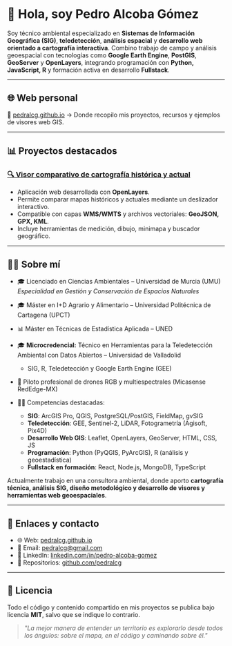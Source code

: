 # 👋 Hola, soy Pedro Alcoba Gómez

Soy técnico ambiental especializado en **Sistemas de Información Geográfica (SIG)**, **teledetección**, **análisis espacial** y **desarrollo web orientado a cartografía interactiva**. Combino trabajo de campo y análisis geoespacial con tecnologías como **Google Earth Engine**, **PostGIS**, **GeoServer** y **OpenLayers**, integrando programación con **Python, JavaScript, R** y formación activa en desarrollo **Fullstack**.

---

## 🌐 Web personal

🔗 [pedralcg.github.io](https://pedralcg.github.io) → Donde recopilo mis proyectos, recursos y ejemplos de visores web GIS.

---

## 📊 Proyectos destacados

### [🔍 Visor comparativo de cartografía histórica y actual](https://pedralcg.github.io/projects/visor-comparador-ol/)

* Aplicación web desarrollada con **OpenLayers**.
* Permite comparar mapas históricos y actuales mediante un deslizador interactivo.
* Compatible con capas **WMS/WMTS** y archivos vectoriales: **GeoJSON, GPX, KML**.
* Incluye herramientas de medición, dibujo, minimapa y buscador geográfico.

---

## 👨‍💼 Sobre mí

* 🎓 Licenciado en Ciencias Ambientales – Universidad de Murcia (UMU)  
  *Especialidad en Gestión y Conservación de Espacios Naturales*

* 🎓 Máster en I+D Agrario y Alimentario – Universidad Politécnica de Cartagena (UPCT)  
* 📊 Máster en Técnicas de Estadística Aplicada – UNED  

* 🎓 **Microcredencial:** Técnico en Herramientas para la Teledetección Ambiental con Datos Abiertos – Universidad de Valladolid  
  - SIG, R, Teledetección y Google Earth Engine (GEE)

* 🚁 Piloto profesional de drones RGB y multiespectrales (Micasense RedEdge-MX)

* 👨‍💻 Competencias destacadas:
  * **SIG**: ArcGIS Pro, QGIS, PostgreSQL/PostGIS, FieldMap, gvSIG
  * **Teledetección**: GEE, Sentinel-2, LiDAR, Fotogrametría (Agisoft, Pix4D)
  * **Desarrollo Web GIS**: Leaflet, OpenLayers, GeoServer, HTML, CSS, JS
  * **Programación**: Python (PyQGIS, PyArcGIS), R (análisis y geoestadística)
  * **Fullstack en formación**: React, Node.js, MongoDB, TypeScript

Actualmente trabajo en una consultora ambiental, donde aporto **cartografía técnica, análisis SIG, diseño metodológico y desarrollo de visores y herramientas web geoespaciales**.

---

## 🔗 Enlaces y contacto

* 🌐 Web: [pedralcg.github.io](https://pedralcg.github.io)
* 📧 Email: [pedralcg@gmail.com](mailto:pedralcg@gmail.com)
* 👤 LinkedIn: [linkedin.com/in/pedro-alcoba-gomez](https://www.linkedin.com/in/pedro-alcoba-gomez)
* 💾 Repositorios: [github.com/pedralcg](https://github.com/pedralcg?tab=repositories)

---

## 📄 Licencia

Todo el código y contenido compartido en mis proyectos se publica bajo licencia **MIT**, salvo que se indique lo contrario.

> *"La mejor manera de entender un territorio es explorarlo desde todos los ángulos: sobre el mapa, en el código y caminando sobre él."*

<!--
**pedralcg/pedralcg** is a ✨ _special_ ✨ repository because its `README.md` (this file) appears on your GitHub profile.

Here are some ideas to get you started:

- 🔭 I’m currently working on ...
- 🌱 I’m currently learning ...
- 👯 I’m looking to collaborate on ...
- 🤔 I’m looking for help with ...
- 💬 Ask me about ...
- 📫 How to reach me: ...
- 😄 Pronouns: ...
- ⚡ Fun fact: ...
-->
